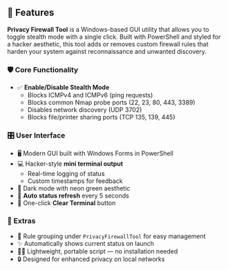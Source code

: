 ## 🔐 Features

**Privacy Firewall Tool** is a Windows-based GUI utility that allows you to toggle stealth mode with a single click. Built with PowerShell and styled for a hacker aesthetic, this tool adds or removes custom firewall rules that harden your system against reconnaissance and unwanted discovery.

### 🛡️ Core Functionality
- ✅ **Enable/Disable Stealth Mode**
  - Blocks ICMPv4 and ICMPv6 (ping requests)
  - Blocks common Nmap probe ports (22, 23, 80, 443, 3389)
  - Disables network discovery (UDP 3702)
  - Blocks file/printer sharing ports (TCP 135, 139, 445)

### 🎛️ User Interface
- 🖥️ Modern GUI built with Windows Forms in PowerShell
- 💻 Hacker-style **mini terminal output**
  - Real-time logging of status
  - Custom timestamps for feedback
- 🎨 Dark mode with neon green aesthetic
- 🔄 **Auto status refresh** every 5 seconds
- 🧹 One-click **Clear Terminal** button

### 🚀 Extras
- 🪪 Rule grouping under `PrivacyFirewallTool` for easy management
- ✨ Automatically shows current status on launch
- 🧑‍💻 Lightweight, portable script — no installation needed
- 🔒 Designed for enhanced privacy on local networks
